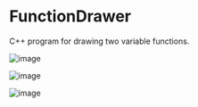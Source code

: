 # FunctionDrawer

C++ program for drawing two variable functions.

![image](https://github.com/DemeterAbelBence/FunctionDrawer/assets/124840546/480cbb4b-5a68-4e79-8b38-3da1613d5dc3)

![image](https://github.com/DemeterAbelBence/FunctionDrawer/assets/124840546/39a4f750-2371-4bac-b49a-2b1755c68f53)

![image](https://github.com/DemeterAbelBence/FunctionDrawer/assets/124840546/30445b48-a848-4b35-9344-2c75f956e772)
